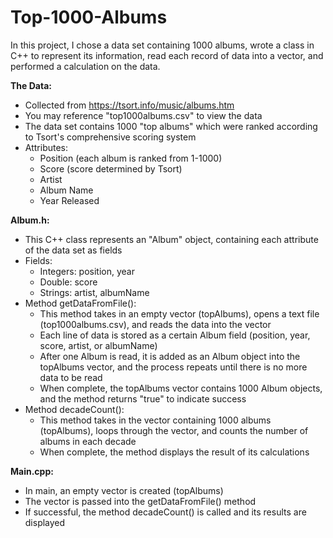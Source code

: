 # Top-1000-Albums
In this project, I chose a data set containing 1000 albums, wrote a class in C++ to represent its information, read each record of data into a vector, and performed a calculation on the data.

**The Data:**
  - Collected from https://tsort.info/music/albums.htm
  - You may reference "top1000albums.csv" to view the data
  - The data set contains 1000 "top albums" which were ranked according to Tsort's comprehensive scoring system
  - Attributes:
      - Position (each album is ranked from 1-1000)
      - Score (score determined by Tsort)
      - Artist
      - Album Name
      - Year Released

**Album.h:**
  - This C++ class represents an "Album" object, containing each attribute of the data set as fields
  - Fields:
      - Integers: position, year
      - Double: score
      - Strings: artist, albumName
  - Method getDataFromFile():
      - This method takes in an empty vector (topAlbums), opens a text file (top1000albums.csv), and reads the data into the vector
      - Each line of data is stored as a certain Album field (position, year, score, artist, or albumName)
      - After one Album is read, it is added as an Album object into the topAlbums vector, and the process repeats until there is no more data to be read
      - When complete, the topAlbums vector contains 1000 Album objects, and the method returns "true" to indicate success
  - Method decadeCount():
      - This method takes in the vector containing 1000 albums (topAlbums), loops through the vector, and counts the number of albums in each decade
      - When complete, the method displays the result of its calculations

**Main.cpp:**
  - In main, an empty vector is created (topAlbums)
  - The vector is passed into the getDataFromFile() method
  - If successful, the method decadeCount() is called and its results are displayed
  
